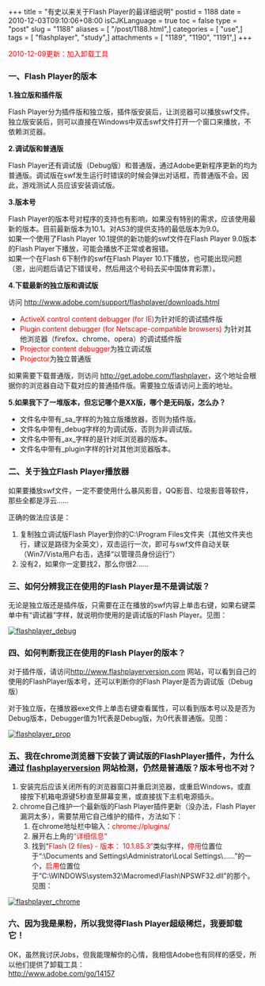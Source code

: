 +++
title = "有史以来关于Flash Player的最详细说明"
postid = 1188
date = 2010-12-03T09:10:06+08:00
isCJKLanguage = true
toc = false
type = "post"
slug = "1188"
aliases = [ "/post/1188.html",]
categories = [ "use",]
tags = [ "flashplayer", "study",]
attachments = [ "1189", "1190", "1191",]
+++


<span style="color:red;">2010-12-09更新：加入卸载工具</span>


### **一、Flash Player的版本**

**1.独立版和插件版**

 Flash
Player分为插件版和独立版，插件版安装后，让浏览器可以播放swf文件。独立版安装后，则可以直接在Windows中双击swf文件打开一个窗口来播放，不依赖浏览器。

**2.调试版和普通版**

 Flash
Player还有调试版（Debug版）和普通版，通过Adobe更新程序更新的均为普通版。调试版在swf发生运行时错误的时候会弹出对话框，而普通版不会。因此，游戏测试人员应该安装调试版。

**3.版本号**

 Flash
Player的版本号对程序的支持也有影响，如果没有特别的需求，应该使用最新的版本。目前最新版本为10.1。对AS3的提供支持的最低版本为9.0。  
如果一个使用了Flash Player 10.1提供的新功能的swf文件在Flash Player
9.0版本的Flash Player下播放，可能会播放不正常或者报错。  
如果一个在Flash 6下制作的swf在Flash Player
10.1下播放，也可能出现问题（恩，出问题后请记下错误号，然后用这个号码去买中国体育彩票）。<!--more-->

**4.下载最新的独立版和调试版**

访问 <http://www.adobe.com/support/flashplayer/downloads.html>

-   <span style="color: #ff0000;">ActiveX control content debugger (for
    IE)</span>为针对IE的调试插件版
-   <span style="color: #ff0000;">Plugin content debugger (for
    Netscape-compatible browsers)</span>
    为针对其他浏览器（firefox、chrome、opera）的调试插件版
-   <span style="color: #ff0000;">Projector content
    debugger</span>为独立调试版
-   <span style="color: #ff0000;">Projector</span>为独立普通版

如果需要下载普通版，则访问
<http://get.adobe.com/flashplayer>，这个地址会根据你的浏览器自动下载对应的普通插件版。需要独立版请访问上面的地址。

**5.如果我下了一堆版本，但忘记哪个是XX版，哪个是无码版，怎么办？**

-   文件名中带有\_sa\_字样的为独立版播放器，否则为插件版。
-   文件名中带有\_debug字样的为调试版，否则为非调试版。
-   文件名中带有\_ax\_字样的是针对IE浏览器的版本。
-   文件名中带有\_plugin字样的针对其他浏览器版本。

### **二、关于独立Flash Player播放器**

如果要播放swf文件，一定不要使用什么暴风影音，QQ影音、垃圾影音等软件，那些全都是浮云……

正确的做法应该是：

1.  复制独立调试版Flash Player到你的C:\\Program
    Files文件夹（其他文件夹也行，建议是路径为全英文），双击运行一次，即可与swf文件自动关联（Win7/Vista用户右击，选择“以管理员身份运行”）
2.  没有2，如果你一定要找2，那么你很2……

### **三、如何分辨我正在使用的Flash Player是不是调试版？**

无论是独立版还是插件版，只需要在正在播放的swf内容上单击右键，如果右键菜单中有“调试器”字样，就说明你使用的是调试版的Flash
Player。见图：

[![](/uploads/2010/12/flashplayer_debug.png "flashplayer_debug")](/uploads/2010/12/flashplayer_debug.png)

### **四、如何判断我正在使用的Flash Player的版本？**

对于插件版，请访问<http://www.flashplayerversion.com>
网站，可以看到自己的使用的FlashPlayer版本号，还可以判断你的Flash
Player是否为调试版（Debug版）

对于独立版，在播放器exe文件上单击右键查看属性，可以看到版本号以及是否为Debug版本，Debugger值为1代表是Debug版，为0代表普通版。见图：

[![](/uploads/2010/12/flashplayer_prop.png "flashplayer_prop")](/uploads/2010/12/flashplayer_prop.png)

### **五、我在chrome浏览器下安装了调试版的FlashPlayer插件，为什么通过 [flashplayerversion](http://www.flashplayerversion.com) 网站检测，仍然是普通版？版本号也不对？**

1.  安装完后应该关闭所有的浏览器窗口并重启浏览器，或重启Windows，或直接按下机箱电源键5秒直至屏幕变黑，或直接拔下主机电源插头。
2.  chrome自己维护一个最新版的Flash Player插件更新（没办法，Flash
    Player漏洞太多），需要禁用它自己维护的插件，方法如下：  
    1) 在chrome地址栏中输入：<span
    style="color: #ff0000;">chrome://plugins/</span>  
    2) 展开右上角的<span style="color: #ff0000;">“详细信息”</span>  
    3) 找到“<span style="color: #ff0000;">Flash (2 files) - 版本：
    10.1.85.3”</span>类似字样，<span
    style="color: #ff0000;">停用</span>位置位于“:\\Documents and
    Settings\\Administrator\\Local Settings\\......”的一个，<span
    style="color: #ff0000;">启用</span>位置位于“C:\\WINDOWS\\system32\\Macromed\\Flash\\NPSWF32.dll”的那个。见图：

[![](/uploads/2010/12/flashplayer_chrome.png "flashplayer_chrome")](/uploads/2010/12/flashplayer_chrome.png)

### <strong>六、因为我是果粉，所以我觉得Flash Player超级稀烂，我要卸载它！

</strong>  

OK，虽然我讨厌Jobs，但我能理解你的心情，我相信Adobe也有同样的感受，所以他们提供了卸载工具：  
<http://www.adobe.com/go/14157>

